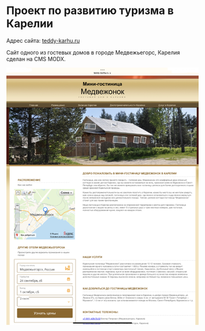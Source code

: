 # Проект по развитию туризма в Карелии

Адрес сайта: [teddy-karhu.ru](https://teddy-karhu.ru/)

Сайт одного из гостевых домов в городе Медвежьегорс, Карелия сделан на CMS MODX.

![alt text](IMG_3232.jpg)
